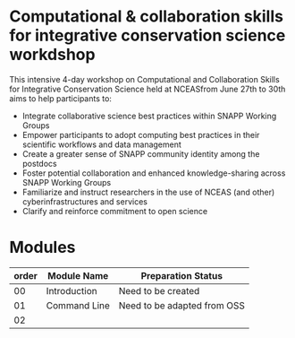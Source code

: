 # Computational & collaboration skills for integrative conservation science workdshop

This intensive 4-day workshop on Computational and Collaboration Skills for Integrative Conservation Science held at NCEASfrom June 27th to 30th aims to help participants to:

* Integrate collaborative science best practices within SNAPP Working Groups
* Empower participants to adopt computing best practices in their scientific workflows and data management
* Create a greater sense of SNAPP community identity among the postdocs
* Foster potential collaboration and enhanced knowledge-sharing across SNAPP Working Groups
* Familiarize and instruct researchers in the use of NCEAS (and other) cyberinfrastructures and services
* Clarify and reinforce commitment to open science
 
# Modules

order  |  Module Name  |  Preparation Status
------ |  -----------  |  ----------------- 
00     |  Introduction |  Need to be created
01  |  Command Line  |  Need to be adapted from OSS    
02  |  
